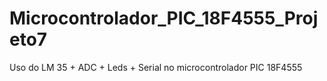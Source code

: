 # Microcontrolador_PIC_18F4555_Projeto7
Uso do LM 35 + ADC + Leds + Serial no microcontrolador PIC 18F4555
